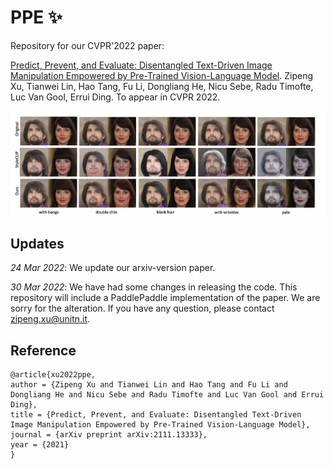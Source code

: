 # PPE ✨
Repository for our CVPR'2022 paper:

[Predict, Prevent, and Evaluate: Disentangled Text-Driven Image Manipulation Empowered by Pre-Trained Vision-Language Model](https://arxiv.org/abs/2111.13333).
Zipeng Xu, Tianwei Lin, Hao Tang, Fu Li, Dongliang He, Nicu Sebe, Radu Timofte, Luc Van Gool, Errui Ding.
To appear in CVPR 2022.
</p>


![](img/teaser.png)

## Updates
_24 Mar 2022_: We update our arxiv-version paper.

_30 Mar 2022_: We have had some changes in releasing the code. This repository will include a PaddlePaddle implementation of the paper. We are sorry for the alteration. If you have any question, please contact zipeng.xu@unitn.it.

## Reference
```
@article{xu2022ppe,
author = {Zipeng Xu and Tianwei Lin and Hao Tang and Fu Li and Dongliang He and Nicu Sebe and Radu Timofte and Luc Van Gool and Errui Ding},
title = {Predict, Prevent, and Evaluate: Disentangled Text-Driven Image Manipulation Empowered by Pre-Trained Vision-Language Model},
journal = {arXiv preprint arXiv:2111.13333},
year = {2021}
}
```

